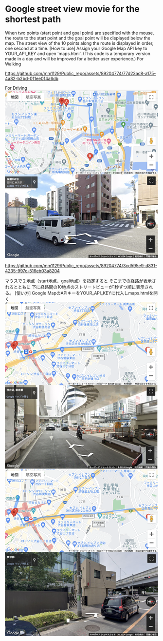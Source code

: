# Google street view movie for the shortest path 
When two points (start point and goal point) are specified with the mouse,
the route to the start point and the goal point will be displayed below the map.
The street view of the 10 points along the route is displayed in order, one second at a time.
[How to use]
Assign your Google Map API key to YOUR_API_KEY and open 'maps.html'.
(This code is a temporary version made in a day and will be improved for a better user experience.)
For Walking

https://github.com/mm1129/Public_repo/assets/89204774/77d23ac8-a175-4a82-b2bd-011ee014a6db




For Driving
![picture 0](../images/2843f16e017ae31c892780558c791bc914ca656522acf07c91dbe918139c1d8c.png)  



https://github.com/mm1129/Public_repo/assets/89204774/3cd595e9-d831-4235-997c-516eb03a8204


マウスで２地点（start地点、goal地点）を指定すると
そこまでの経路が表示されるとともに
下に経路間の10地点のストリートビューが1秒ずつ順に表示される。
[使い方]
Google MapのAPIキーをYOUR_API_KEYに代入しmaps.htmlを開く
![picture 1](../images/7e860f85485203636999df142ac3cba2ca7fa8cd821892325f3f2b01a03cb02a.png)  
![picture 2](../images/9aec8247730f9d4749f1cefe60258e8c7c9fae1133f087d54f130f3e53e41e31.png)  
